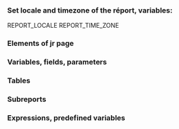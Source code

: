 ### Set locale and timezone of the réport, variables:
REPORT_LOCALE
REPORT_TIME_ZONE


### Elements of jr page
### Variables, fields, parameters
### Tables
### Subreports
### Expressions, predefined variables
